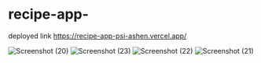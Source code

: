 # recipe-app-

deployed link https://recipe-app-psi-ashen.vercel.app/







![Screenshot (20)](https://user-images.githubusercontent.com/120211978/221353675-b4e4fd82-f3c0-49dd-8fa2-fde6dce1bbd3.png)
![Screenshot (23)](https://user-images.githubusercontent.com/120211978/221353807-eed1352c-310f-486c-ba80-2aa8653910c1.png)
![Screenshot (22)](https://user-images.githubusercontent.com/120211978/221353810-ddc50530-b929-4b53-8ee2-48ee6431756c.png)
![Screenshot (21)](https://user-images.githubusercontent.com/120211978/221353812-d76d6094-9877-46c2-bef7-fdd211f40900.png)
